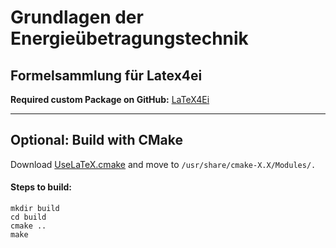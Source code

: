 # Grundlagen der Energieübetragungstechnik

## Formelsammlung für Latex4ei
**Required custom Package on GitHub:** [LaTeX4Ei](https://github.com/latex4ei/latex4ei-packages)

--------------------------------------

## Optional: Build with CMake
Download [UseLaTeX.cmake](https://cmake.org/Wiki/CMakeUserUseLATEX) and move to `/usr/share/cmake-X.X/Modules/.`  
#### Steps to build:
```shell
mkdir build
cd build
cmake ..
make
```

